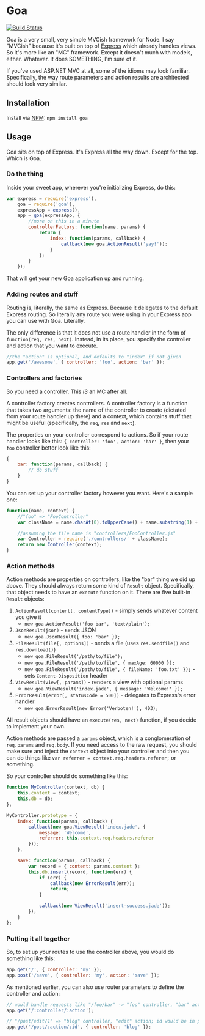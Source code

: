 # Goa

[![Build Status](https://travis-ci.org/tmont/goa.png)](https://travis-ci.org/tmont/goa)

Goa is a very small, very simple MVCish framework for Node. I say
"MVCish" because it's built on top of [Express](http://expressjs.com/)
which already handles views. So it's more like an "MC" framework.
Except it doesn't much with models, either. Whatever. It does
SOMETHING, I'm sure of it.

If you've used ASP.NET MVC at all, some of the idioms may look familiar.
Specifically, the way route parameters and action results are architected
should look very similar.

## Installation
Install via [NPM](https://github.com/isaacs/npm): `npm install goa`

## Usage
Goa sits on top of Express. It's Express all the way down. Except for the top.
Which is Goa.

### Do the thing
Inside your sweet app, wherever you're initializing Express, do this:

```javascript
var express = require('express'),
	goa = require('goa'),
	expressApp = express(),
	app = goa(expressApp, {
		//more on this in a minute
		controllerFactory: function(name, params) {
			return {
				index: function(params, callback) {
					callback(new goa.ActionResult('yay!'));
				}
			};
		}
	});
```

That will get your new Goa application up and running.

### Adding routes and stuff
Routing is, literally, the same as Express. Because it delegates to the
default Express routing. So literally any route you were using in your
Express app you can use with Goa. Literally.

The only difference is that it does not use a route handler in the form
of `function(req, res, next)`. Instead, in its place, you specify the
controller and action that you want to execute.

```javascript
//the "action" is optional, and defaults to "index" if not given
app.get('/awesome', { controller: 'foo', action: 'bar' });
```

### Controllers and factories
So you need a controller. This *IS* an MC after all.

A controller factory creates controllers. A controller factory is a function
that takes two arguments: the name of the controller to create (dictated
from your route handler up there) and a context, which contains stuff
that might be useful (specifically, the `req`, `res` and `next`).

The properties on your controller correspond to actions. So if your
route handler looks like this: `{ controller: 'foo', action: 'bar' }`,
then your `foo` controller better look like this:

```javascript
{
	bar: function(params, callback) {
		// do stuff
	}
}
```

You can set up your controller factory however you want. Here's a sample one:

```javascript
function(name, context) {
	//"foo" => "FooController"
	var className = name.charAt(0).toUpperCase() + name.substring(1) + 'Controller';

	//assuming the file name is "controllers/FooController.js"
	var Controller = require('./controllers/' + className);
	return new Controller(context);
}
```

### Action methods
Action methods are properties on controllers, like the "bar" thing we did up
above. They should always return some kind of `Result` object. Specifically,
that object needs to have an `execute` function on it. There are five
built-in `Result` objects:

1. `ActionResult(content[, contentType])` - simply sends whatever content you give it
	* `new goa.ActionResult('foo bar', 'text/plain');`
2. `JsonResult(json)` - sends JSON
	* `new goa.JsonResult({ foo: 'bar' });`
3. `FileResult(file[, options])` - sends a file (uses `res.sendfile()` and `res.download()`)
	* `new goa.FileResult('/path/to/file');`
	* `new goa.FileResult('/path/to/file', { maxAge: 60000 });`
	* `new goa.FileResult('/path/to/file', { fileName: 'foo.txt' });` - sets `Content-Disposition` header
4. `ViewResult(view[, params])` - renders a view with optional params
	* `new goa.ViewResult('index.jade', { message: 'Welcome!' });`
5. `ErrorResult(error[, statusCode = 500])` - delegates to Express's error handler
	* `new goa.ErrorResult(new Error('Verboten!'), 403);`

All result objects should have an `execute(res, next)` function, if you decide to
implement your own.

Action methods are passed a `params` object, which is a conglomeration of `req.params`
and `req.body`. If you need access to the raw request, you should make sure and inject
the `context` object into your controller and then you can do things like
`var referrer = context.req.headers.referer;` or something.

So your controller should do something like this:

```javascript
function MyController(context, db) {
	this.context = context;
	this.db = db;
};

MyController.prototype = {
	index: function(params, callback) {
		callback(new goa.ViewResult('index.jade', {
			message: 'Welcome',
			referrer: this.context.req.headers.referer
		}));
	},

	save: function(params, callback) {
		var record = { content: params.content };
		this.db.insert(record, function(err) {
			if (err) {
				callback(new ErrorResult(err));
				return;
			}

			callback(new ViewResult('insert-success.jade'));
		});
	}
};
```

### Putting it all together
So, to set up your routes to use the controller above, you would do something like this:

```javascript
app.get('/', { controller: 'my' });
app.post('/save', { controller: 'my', action: 'save' });
```

As mentioned earlier, you can also use router parameters to define the
controller and action:

```javascript
// would handle requests like "/foo/bar" -> "foo" controller, "bar" action
app.get('/:controller/:action');

// "/post/edit/1" => "blog" controller, "edit" action; id would be in params.id
app.get('/post/:action/:id', { controller: 'blog' });
```
